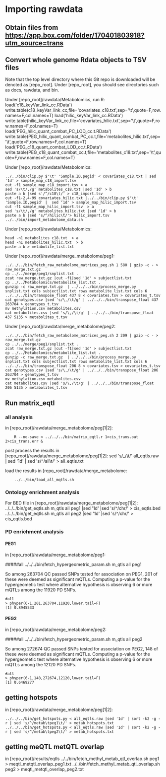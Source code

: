 # Importing rawdata

## Obtain files from https://app.box.com/folder/170401803918?utm_source=trans

## Convert whole genome Rdata objects to TSV files

Note that the top level directory where this Git repo is downloaded will be denoted as [repo_root]. Under [repo_root], you should see directories such as docs, rawdata, and bin.

Under [repo_root]/rawdata/Metabolomics, run R:
	load('c18_keyVar_link_cc.RData')
	write.table(c18_keyVar_link_cc,file='covariates_c18.txt',sep='\t',quote=F,row.names=F,col.names=T)
	load('hilic_keyVar_link_cc.RData')
	write.table(hilic_keyVar_link_cc,file='covariates_hilic.txt',sep='\t',quote=F,row.names=F,col.names=T)
	load('PEG_hilic_quant_combat_PC_LOD_cc.t.RData')
	write.table(PEG_hilic_quant_combat_PC_cc.t,file='metabolites_hilic.txt',sep='\t',quote=F,row.names=F,col.names=T)
	load('PEG_c18_quant_combat_LOD_cc.t.RData')
	write.table(PEG_c18_quant_combat_cc.t,file='metabolites_c18.txt',sep='\t',quote=F,row.names=F,col.names=T)

	
Under [repo_root]/rawdata/Metabolomics:

```
../../bin/clip.py $'\t' 'Sample.ID,pegid' < covariates_c18.txt | sed '1d' > sample_map_c18_import.tsv
cut -f1 sample_map_c18_import.tsv > a
sed 's/\t/,/g' metabolites_c18.txt |sed '1d' > b
paste a b |sed s'/^/c18\t/' > c18_import.tsv
cut -f1-2,4-99 covariates_hilic.txt |../../bin/clip.py $'\t' 'Sample.ID,pegid' |  sed '1d' > sample_map_hilic_import.tsv
cut -f1 sample_map_hilic_import.tsv  > a
sed 's/\t/,/g' metabolites_hilic.txt |sed '1d' > b
paste a b |sed 's/^/hilic\t/'> hilic_import.tsv
../../bin/import_metabolome_data.sh

```
Under [repo_root]/rawdata/Metabolomics:
```
head -n1 metabolites_c18.txt  > a
head -n1 metabolites_hilic.txt  > b
paste a b > metabolite_list.txt
```
Under [repo_root]/rawdata/merge_metabolome/peg1:
```
../../../bin/fetch_raw_metabolome_matrices_peg.sh 1 580 | gzip -c - > raw_merge.txt.gz
cp ../../merge/peg1/snplist.txt .
zcat raw_merge.txt.gz |cut -f1|sed '1d' > subjectlist.txt
cp ../../Metabolomics/metabolite_list.txt .
gunzip -c raw_merge.txt.gz  | ../../../bin/process_merge.py snplist.txt cols subjectlist.txt rows metabolite_list.txt cols 6
../../../bin/transpose_float 437 8 < covariates.tsv > covariates_t.tsv
cat genotypes.csv |sed 's/\,/\t/g' | ../../../bin/transpose_float 437 263704 > genotypes_t.tsv
mv methylation.csv metabolites.csv
cat metabolites.csv |sed 's/\,/\t/g' | ../../../bin/transpose_float 437 5135 > metabolites_t.tsv
```

Under [repo_root]/rawdata/merge_metabolome/peg2:
```
../../../bin/fetch_raw_metabolome_matrices_peg.sh 2 209 | gzip -c - > raw_merge.txt.gz
cp ../../merge/peg1/snplist.txt .
zcat raw_merge.txt.gz |cut -f1|sed '1d' > subjectlist.txt
cp ../../Metabolomics/metabolite_list.txt .
gunzip -c raw_merge.txt.gz  | ../../../bin/process_merge.py snplist.txt cols subjectlist.txt rows metabolite_list.txt cols 6
../../../bin/transpose_float 206 8 < covariates.tsv > covariates_t.tsv
cat genotypes.csv |sed 's/\,/\t/g' | ../../../bin/transpose_float 206 263704 > genotypes_t.tsv
mv methylation.csv metabolites.csv
cat metabolites.csv |sed 's/\,/\t/g' | ../../../bin/transpose_float 206 5135 > metabolites_t.tsv
```
	
## Run matrix_eqtl

### all analysis

in [repo_root]/rawdata/merge_metabolome/peg[1|2]:

        R --no-save < ../../../bin/matrix_eqtl.r 1>cis_trans.out 2>cis_trans.err &

post process the results in [repo_root]/rawdata/merge_metabolome/peg[1|2]:
	sed 's/_/\t/' all_eqtls.raw | sed '1d' | sed 's/^/all\t/' > all_eqtls.txt


load the results in [repo_root]/rawdata/merge_metabolome:

        ../../bin/load_all_mqtls.sh

### Ontology enrichment analysis

For BED file in [repo_root]/rawdata/merge_metabolome/peg[1|2]:
        ../../../bin/get_eqtls.sh m_qtls all peg1 |sed '1d' |sed 's/^/chr/' > cis_eqtls.bed
        ../../../bin/get_eqtls.sh m_qtls all peg2 |sed '1d' |sed 's/^/chr/' > cis_eqtls.bed

### PD enrichment analysis

#### PEG1
in [repo_root]/rawdata/merge_metabolome/peg1:

#####all
        ../../../bin/fetch_hypergeometric_param.sh m_qtls all peg1

So among 263704 QC passed SNPs tested for association on PEG1, 201 of these were deemed as significant mQTLs.  Computing a p-value for the hypergeometic test where alternative hypothesis is observing 6 or more mQTLs among the 11920 PD SNPs.

	#all
 	> phyper(6-1,201,263704,11920,lower.tail=F)
	[1] 0.8945533

#### PEG2
in [repo_root]/rawdata/merge_metabolome/peg2:

#####all
        ../../../bin/fetch_hypergeometric_param.sh m_qtls all peg2

So among 272674 QC passed SNPs tested for association on PEG2, 148 of these were deemed as significant mQTLs.  Computing a p-value for the hypergeometic test where alternative hypothesis is observing 6 or more mQTLs among the 12120 PD SNPs.

	#all
 	> phyper(6-1,148,272674,12120,lower.tail=F)
	[1] 0.6469277

## getting hotspots

in [repo_root]/rawdata/merge_metabolome/peg[1|2]:
	
	../../../bin/get_hotspots.py < all_eqtls.raw |sed '1d' | sort -k2 -g -r | sed 's/^/metab\tpeg1\t/' > metab_hotspots.txt
	../../../bin/get_hotspots.py < all_eqtls.raw |sed '1d' | sort -k2 -g -r | sed 's/^/metab\tpeg2\t/' > metab_hotspots.txt


## getting meQTL metQTL overlap

in [repo_root]/results/eqtls
	../../bin/fetch_methyl_metab_qtl_overlap.sh peg1 > meqtl_metqtl_overlap_peg1.txt
	../../bin/fetch_methyl_metab_qtl_overlap.sh peg2 > meqtl_metqtl_overlap_peg2.txt
